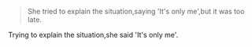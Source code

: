 >She tried to explain the situation,saying 'It's only me',but it was too late.

Trying to explain the situation,she said 'It's only me'.